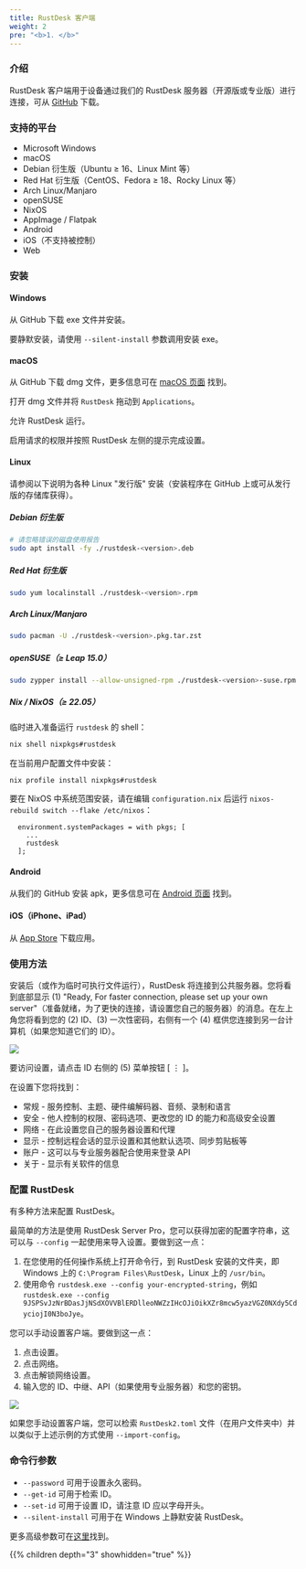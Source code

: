 ```yaml
---
title: RustDesk 客户端
weight: 2
pre: "<b>1. </b>"
---
```


### 介绍
RustDesk 客户端用于设备通过我们的 RustDesk 服务器（开源版或专业版）进行连接，可从 [GitHub](https://github.com/rustdesk/rustdesk/releases/latest) 下载。

### 支持的平台
- Microsoft Windows
- macOS
- Debian 衍生版（Ubuntu ≥ 16、Linux Mint 等）
- Red Hat 衍生版（CentOS、Fedora ≥ 18、Rocky Linux 等）
- Arch Linux/Manjaro
- openSUSE
- NixOS
- AppImage / Flatpak
- Android
- iOS（不支持被控制）
- Web

### 安装

#### Windows

从 GitHub 下载 exe 文件并安装。

要静默安装，请使用 `--silent-install` 参数调用安装 exe。

#### macOS

从 GitHub 下载 dmg 文件，更多信息可在 [macOS 页面](https://rustdesk.com/docs/en/client/mac/) 找到。

打开 dmg 文件并将 `RustDesk` 拖动到 `Applications`。

允许 RustDesk 运行。

启用请求的权限并按照 RustDesk 左侧的提示完成设置。

#### Linux

请参阅以下说明为各种 Linux "发行版" 安装（安装程序在 GitHub 上或可从发行版的存储库获得）。

##### Debian 衍生版

```sh
# 请忽略错误的磁盘使用报告
sudo apt install -fy ./rustdesk-<version>.deb
```

##### Red Hat 衍生版

```sh
sudo yum localinstall ./rustdesk-<version>.rpm
```

##### Arch Linux/Manjaro

```sh
sudo pacman -U ./rustdesk-<version>.pkg.tar.zst
```

##### openSUSE（≥ Leap 15.0）

```sh
sudo zypper install --allow-unsigned-rpm ./rustdesk-<version>-suse.rpm
```

##### Nix / NixOS（≥ 22.05）

临时进入准备运行 `rustdesk` 的 shell：

```sh
nix shell nixpkgs#rustdesk
```

在当前用户配置文件中安装：

```sh
nix profile install nixpkgs#rustdesk
```

要在 NixOS 中系统范围安装，请在编辑 `configuration.nix` 后运行 `nixos-rebuild switch --flake /etc/nixos`：

```
  environment.systemPackages = with pkgs; [
    ...
    rustdesk
  ];
```

#### Android
从我们的 GitHub 安装 apk，更多信息可在 [Android 页面](https://rustdesk.com/docs/en/client/android/) 找到。

#### iOS（iPhone、iPad）
从 [App Store](https://apps.apple.com/us/app/rustdesk-remote-desktop/id1581225015) 下载应用。

### 使用方法
安装后（或作为临时可执行文件运行），RustDesk 将连接到公共服务器。您将看到底部显示 (1) "Ready, For faster connection, please set up your own server"（准备就绪，为了更快的连接，请设置您自己的服务器）的消息。在左上角您将看到您的 (2) ID、(3) 一次性密码，右侧有一个 (4) 框供您连接到另一台计算机（如果您知道它们的 ID）。

![](/docs/en/client/images/client.png)

要访问设置，请点击 ID 右侧的 (5) 菜单按钮 [ &#8942; ]。

在设置下您将找到：
- 常规 - 服务控制、主题、硬件编解码器、音频、录制和语言
- 安全 - 他人控制的权限、密码选项、更改您的 ID 的能力和高级安全设置
- 网络 - 在此设置您自己的服务器设置和代理
- 显示 - 控制远程会话的显示设置和其他默认选项、同步剪贴板等
- 账户 - 这可以与专业服务器配合使用来登录 API
- 关于 - 显示有关软件的信息

### 配置 RustDesk
有多种方法来配置 RustDesk。

最简单的方法是使用 RustDesk Server Pro，您可以获得加密的配置字符串，这可以与 `--config` 一起使用来导入设置。要做到这一点：
1. 在您使用的任何操作系统上打开命令行，到 RustDesk 安装的文件夹，即 Windows 上的 `C:\Program Files\RustDesk`，Linux 上的 `/usr/bin`。
2. 使用命令 `rustdesk.exe --config your-encrypted-string`，例如 `rustdesk.exe --config 9JSPSvJzNrBDasJjNSdXOVVBlERDlleoNWZzIHcOJiOikXZr8mcw5yazVGZ0NXdy5CdyciojI0N3boJye`。

您可以手动设置客户端。要做到这一点：
1. 点击设置。
2. 点击网络。
3. 点击解锁网络设置。
4. 输入您的 ID、中继、API（如果使用专业服务器）和您的密钥。

![](/docs/en/client/images/network-settings.png)

如果您手动设置客户端，您可以检索 `RustDesk2.toml` 文件（在用户文件夹中）并以类似于上述示例的方式使用 `--import-config`。

### 命令行参数
- `--password` 可用于设置永久密码。
- `--get-id` 可用于检索 ID。
- `--set-id` 可用于设置 ID，请注意 ID 应以字母开头。
- `--silent-install` 可用于在 Windows 上静默安装 RustDesk。

更多高级参数可在[这里](https://github.com/rustdesk/rustdesk/blob/bdc5cded221af9697eb29aa30babce75e987fcc9/src/core_main.rs#L242)找到。

{{% children depth="3" showhidden="true" %}}
